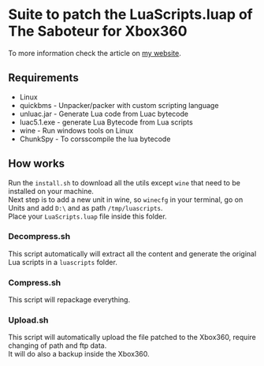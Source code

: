 # Suite to patch the LuaScripts.luap of The Saboteur for Xbox360

To more information check the article on [my website](https://daniele.tech/2020/12/reverse-engineering-the-saboteur-game-for-xbox360-with-linux/).

## Requirements

* Linux
* quickbms - Unpacker/packer with custom scripting language
* unluac.jar - Generate Lua code from Luac bytecode
* luac5.1.exe - generate Lua Bytecode from Lua scripts
* wine - Run windows tools on Linux
* ChunkSpy - To corsscompile the lua bytecode 

## How works

Run the `install.sh` to download all the utils except `wine` that need to be installed on your machine.  
Next step is to add a new unit in wine, so `winecfg` in your terminal, go on Units and add `D:\` and as path `/tmp/luascripts`.  
Place your `LuaScripts.luap` file inside this folder.  

### Decompress.sh

This script automatically will extract all the content and generate the original Lua scripts in a `luascripts` folder.

### Compress.sh

This script will repackage everything.

### Upload.sh

This script will automatically upload the file patched to the Xbox360, require changing of path and ftp data.  
It will do also a backup inside the Xbox360.
